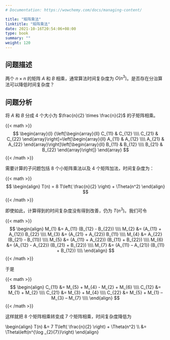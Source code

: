 ```yaml
---
# Documentation: https://wowchemy.com/docs/managing-content/

title: "矩阵乘法"
linktitle: "矩阵乘法"
date: 2021-10-16T20:54:06+08:00
type: book
summary: ""
weight: 120
---
```


<!--more-->

## 问题描述

两个 $n \times n$ 的矩阵 $A$ 和 $B$ 相乘，通常算法时间复杂度为 $O(n^3)$。是否存在分治算法可以降低时间复杂度？

## 问题分析

将 $A$ 和 $B$ 分成 $4$ 个大小为 $\frac{n}{2} \times \frac{n}{2}$ 的子矩阵相乘。

{{< math >}}
$$
\begin{array}{l}
{\left[\begin{array}{ll}
C_{11} & C_{12} \\\\
C_{21} & C_{22}
\end{array}\right]=\left[\begin{array}{ll}
A_{11} & A_{12} \\\\
A_{21} & A_{22}
\end{array}\right]\left[\begin{array}{ll}
B_{11} & B_{12} \\\\
B_{21} & B_{22}
\end{array}\right]}
\end{array}
$$
{{< /math >}}

需要计算的子问题包括 $8$ 个小矩阵乘法以及 $4$ 个矩阵加法，时间复杂度为：

{{< math >}}
$$
\begin{align}
T(n) = 8 T\left( \frac{n}{2} \right) + \Theta(n^2)
\end{align}
$$
{{< /math >}}

即使如此，计算得到的时间复杂度没有得到改善，仍为 $T(n^3)$。我们可令

{{< math >}}
$$
\begin{align}
M_{1} &=  A_{11}  (B_{12} - B_{22}) \\\\
M_{2} &= (A_{11} + A_{12})  B_{22} \\\\
M_{3} &= (A_{21} + A_{22})  B_{11} \\\\
M_{4} &=  A_{22}  (B_{21} - B_{11}) \\\\
M_{5} &= (A_{11} + A_{22}) (B_{11} + B_{22}) \\\\
M_{6} &= (A_{12} - A_{22}) (B_{21} + B_{22}) \\\\
M_{7} &= (A_{11} – A_{21}) (B_{11} + B_{12}) \\\\
\end{align}
$$
{{< /math >}}

于是

{{< math >}}
$$
\begin{align}
C_{11} &= M_{5} + M_{4} - M_{2} + M_{6} \\\\
C_{12} &= M_{1} + M_{2} \\\\
C_{21} &= M_{3} + M_{4} \\\\
C_{22} &= M_{5} + M_{1} – M_{3} – M_{7} \\\\
\end{align}
$$
{{< /math >}}

这样就把 $8$ 个矩阵相乘转变成 $7$ 个矩阵相乘，时间复杂度降低为

\begin{align}
T(n) &= 7 T\left( \frac{n}{2} \right) + \Theta(n^2) \\\\
&= \Theta\left(n^{\log _{2}{7}}\right)
\end{align}